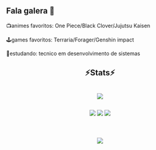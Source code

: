 ## Fala galera 👻

📺animes favoritos:
One Piece/Black Clover/Jujutsu Kaisen

🕹️games favoritos:
Terraria/Forager/Genshin impact

📖estudando:
tecnico em desenvolvimento de sistemas

  </div>

<h2 align="center" >⚡Stats⚡</h2>
<br>
<div align="center" >
  <picture>
  <source
    srcset="https://github-readme-stats.vercel.app/api?username=gabriel-ortolani&show_icons=true&theme=midnight-purple"
    media="(prefers-color-scheme: dark)"
  />
  <source
    srcset="https://github-readme-stats.vercel.app/api?username=gabriel-ortolani&show_icons=true"
    media="(prefers-color-scheme: light), (prefers-color-scheme: no-preference)"
  />
  <img src="https://github-readme-stats.vercel.app/api?username=gabriel-ortolani&show_icons=true" />
</picture>

##

<div> 
  <a href="https://instagram.com/gabrielortolani12" target="_blank"><img src="https://img.shields.io/badge/-Instagram-%23ffffff?style=for-the-badge&logo=instagram&logoColor=dark-pink" target="_blank"></a>
  <a href = "mailto:gabrielortolanisenai@gmail.com"><img src="https://img.shields.io/badge/-Gmail-%23ffffff??style=for-the-badge&logo=gmail&logoColor=red" target="_blank"></a>
  <a href="https://facebook.com/gabriel.ortolani.940" target="_blank"><img src="https://img.shields.io/badge/-Facebook-%23ffffff?style=for-the-badge&logo=facebook&logoColor=blue" target="_blank"></a>
  
  </div>
<br>
<h1 align="center">
<img src="https://readme-typing-svg.herokuapp.com/?font=Algerian&size=35&center=true&vCenter=true&width=500&height=70&duration=4000&lines=Me+segue+ai!;" />
</h1>
